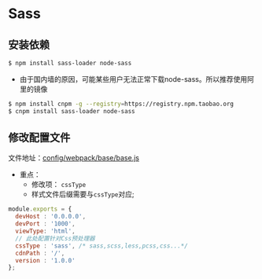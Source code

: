 # Sass

## 安装依赖
```bash
$ npm install sass-loader node-sass
```

* 由于国内墙的原因，可能某些用户无法正常下载node-sass。所以推荐使用阿里的镜像
```bash
$ npm install cnpm -g --registry=https://registry.npm.taobao.org
$ cnpm install sass-loader node-sass
```

## 修改配置文件
文件地址：[config/webpack/base/base.js](/config/webpack/base/base.js)
* 重点：
  * 修改项： `cssType`
  * 样式文件后缀需要与`cssType`对应;

```js
module.exports = {
  devHost : '0.0.0.0',
  devPort : '1000',
  viewType: 'html',
  // 此处配置针对Css预处理器
  cssType : 'sass', /* sass,scss,less,pcss,css...*/
  cdnPath : '/',
  version : '1.0.0'
};
```